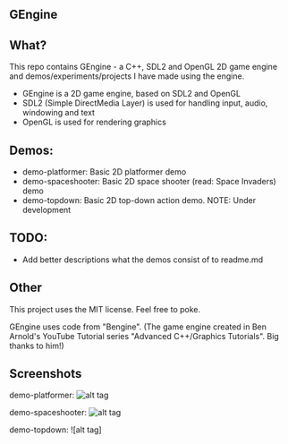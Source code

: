 GEngine
-------
What?
-----
This repo contains GEngine - a C++, SDL2 and OpenGL 2D game engine and demos/experiments/projects I have made using the engine. 

- GEngine is a 2D game engine, based on SDL2 and OpenGL
- SDL2 (Simple DirectMedia Layer) is used for handling input, audio, windowing and text
- OpenGL is used for rendering graphics

Demos:
------
- demo-platformer: Basic 2D platformer demo
- demo-spaceshooter: Basic 2D space shooter (read: Space Invaders) demo
- demo-topdown: Basic 2D top-down action demo. NOTE: Under development

TODO:
-----
- Add better descriptions what the demos consist of to readme.md

Other
-----
This project uses the MIT license. Feel free to poke.

GEngine uses code from "Bengine". (The game engine created in Ben Arnold's YouTube Tutorial series "Advanced C++/Graphics Tutorials". Big thanks to him!)

Screenshots
-----------
demo-platformer:
![alt tag](https://cloud.githubusercontent.com/assets/5671281/5518315/b3b5c998-8929-11e4-9b79-64b285dcf871.png)

demo-spaceshooter:
![alt tag](https://cloud.githubusercontent.com/assets/5671281/5518316/b6732bc6-8929-11e4-92f2-f4c7ab9ee4ed.png)

demo-topdown:
![alt tag]